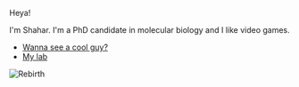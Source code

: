 Heya! 

I'm Shahar. I'm a PhD candidate in molecular biology and I like video games.

* [Wanna see a cool guy?](/coolguy.md)
* [My lab](https://www.weizmann.ac.il/molgen/Gerst/home)

![](https://i.redd.it/r9imxd0clz4c1.jpg "Rebirth")
